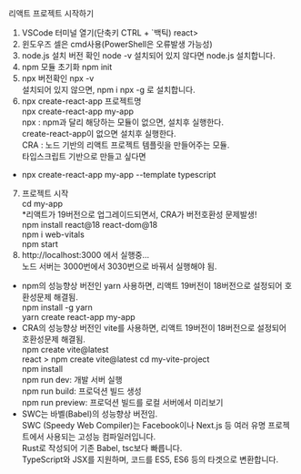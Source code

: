 리액트 프로젝트 시작하기

1. VSCode 터미널 열기(단축키 CTRL + `백틱)
   react>
2. 윈도우즈 셀은 cmd사용(PowerShell은 오류발생 가능성)
3. node.js 설치 버전 확인
   node -v
   설치되어 있지 않다면 node.js 설치합니다.
4. npm 모듈 초기화
   npm init
5. npx 버전확인
   npx -v  
   설치되어 있지 않으면, npm i npx -g 로 설치합니다.
6. npx create-react-app 프로젝트명  
   npx create-react-app my-app  
   npx : npm과 달리 해당하는 모듈이 없으면, 설치후 실행한다.  
    create-react-app이 없으면 설치후 실행한다.  
   CRA : 노드 기반의 리액트 프로젝트 템플릿을 만들어주는 모듈.  
   타입스크립트 기반으로 만들고 싶다면

- npx create-react-app my-app --template typescript

7. 프로젝트 시작  
   cd my-app  
   \*리액트가 19버전으로 업그레이드되면서, CRA가 버전호환성 문제발생!  
   npm install react@18 react-dom@18  
   npm i web-vitals  
   npm start
8. http://localhost:3000 에서 실행중...  
   노드 서버는 3000번에서 3030번으로 바꿔서 실행해야 됨.

- npm의 성능향상 버전인 yarn 사용하면, 리액트 19버전이 18버전으로 설정되어 호환성문제 해결됨.  
  npm install -g yarn  
  yarn create react-app my-app
- CRA의 성능향상 버전인 vite를 사용하면, 리액트 19버전이 18버전으로 설정되어 호환성문제 해결됨.  
  npm create vite@latest  
  react > npm create vite@latest
  cd my-vite-project  
  npm install  
  npm run dev: 개발 서버 실행  
  npm run build: 프로덕션 빌드 생성  
  npm run preview: 프로덕션 빌드를 로컬 서버에서 미리보기
- SWC는 바벨(Babel)의 성능향상 버전임.  
  SWC (Speedy Web Compiler)는 Facebook이나 Next.js 등 여러 유명 프로젝트에서 사용되는 고성능 컴파일러입니다.  
  Rust로 작성되어 기존 Babel, tsc보다 빠릅니다.  
  TypeScript와 JSX를 지원하며, 코드를 ES5, ES6 등의 타겟으로 변환합니다.
